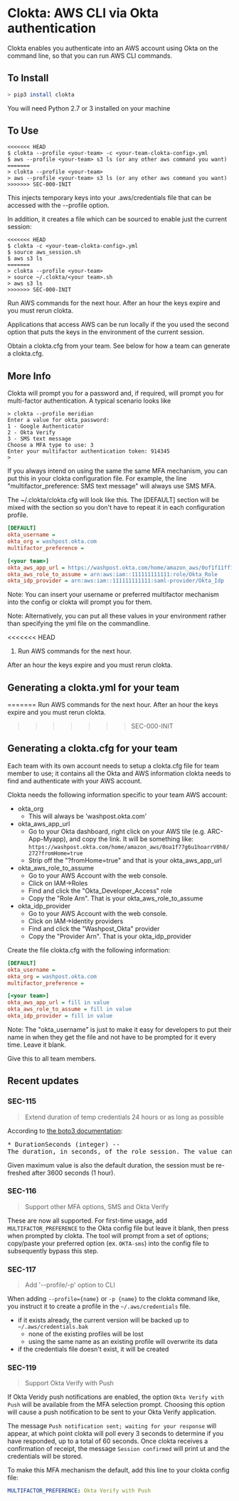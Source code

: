 # Clokta: AWS CLI via Okta authentication

Clokta enables you authenticate into an AWS account using Okta on the command line, so that you can run AWS CLI commands.

## To Install

```bash
> pip3 install clokta
```

You will need Python 2.7 or 3 installed on your machine

## To Use

```
<<<<<<< HEAD
$ clokta --profile <your-team> -c <your-team-clokta-config>.yml
$ aws --profile <your-team> s3 ls (or any other aws command you want)
=======
> clokta --profile <your-team>
> aws --profile <your-team> s3 ls (or any other aws command you want)
>>>>>>> SEC-000-INIT
```

This injects temporary keys into your .aws/credentials file that can be accessed with the --profile option.

In addition, it creates a file which can be sourced to enable just the current session:

```
<<<<<<< HEAD
$ clokta -c <your-team-clokta-config>.yml
$ source aws_session.sh
$ aws s3 ls
=======
> clokta --profile <your-team>
> source ~/.clokta/<your team>.sh
> aws s3 ls
>>>>>>> SEC-000-INIT
```

Run AWS commands for the next hour.  After an hour the keys expire and you must rerun clokta.

Applications that access AWS can be run locally if the you used the second option that puts the keys in the environment of the current session.

Obtain a clokta.cfg from your team.   See below for how a team can generate a clokta.cfg.

## More Info

Clokta will prompt you for a password and, if required, will prompt you for multi-factor authentication.  A typical scenario looks like

```shell
> clokta --profile meridian
Enter a value for okta_password:
1 - Google Authenticator
2 - Okta Verify
3 - SMS text message
Choose a MFA type to use: 3
Enter your multifactor authentication token: 914345
>
```

If you always intend on using the same the same MFA mechanism, you can put this in your clokta configuration file. For example, the line "multifactor_preference: SMS text message" will always use SMS MFA.

The ~/.clokta/clokta.cfg will look like this. The [DEFAULT] section will be mixed with the <your-team> section so you don't have to repeat it in each configuration profile.

```ini
[DEFAULT]
okta_username =
okta_org = washpost.okta.com
multifactor_preference =

[<your team>]
okta_aws_app_url = https://washpost.okta.com/home/amazon_aws/0of1f11ff1fff1ffF1f1/272
okta_aws_role_to_assume = arn:aws:iam::111111111111:role/Okta_Role
okta_idp_provider = arn:aws:iam::111111111111:saml-provider/Okta_Idp
```

Note: You can insert your username or preferred multifactor mechanism into the config or clokta will prompt you for them.

Note: Alternatively, you can put all these values in your environment rather than specifying the yml file on the commandline.

<<<<<<< HEAD
1. Run AWS commands for the next hour.

  After an hour the keys expire and you must rerun clokta.

## Generating a clokta.yml for your team
=======
Run AWS commands for the next hour. After an hour the keys expire and you must rerun clokta.
>>>>>>> SEC-000-INIT

## Generating a clokta.cfg for your team

Each team with its own account needs to setup a clokta.cfg file for team member to use; it contains all the Okta and AWS information clokta needs to find and authenticate with your AWS account.

Clokta needs the following information specific to your team AWS account:

- okta_org
  - This will always be 'washpost.okta.com'
- okta_aws_app_url
  - Go to your Okta dashboard, right click on your AWS tile (e.g. ARC-App-Myapp), and copy the link.  It will be something like:
    `https://washpost.okta.com/home/amazon_aws/0oa1f77g6u1hoarrV0h8/272?fromHome=true`
  - Strip off the "?fromHome=true" and that is your okta_aws_app_url
- okta_aws_role_to_assume
  - Go to your AWS Account with the web console.
  - Click on IAM->Roles
  - Find and click the "Okta_Developer_Access" role
  - Copy the "Role Arn".  That is your okta_aws_role_to_assume
- okta_idp_provider
  - Go to your AWS Account with the web console.
  - Click on IAM->Identity providers
  - Find and click the "Washpost_Okta" provider
  - Copy the "Provider Arn".  That is your okta_idp_provider

Create the file clokta.cfg with the following information:

```ini
[DEFAULT]
okta_username =
okta_org = washpost.okta.com
multifactor_preference =

[<your team>]
okta_aws_app_url = fill in value
okta_aws_role_to_assume = fill in value
okta_idp_provider = fill in value
```

Note: The "okta_username" is just to make it easy for developers to put their name in when they get the file and not have to be prompted for it every time.  Leave it blank.

Give this to all team members.

## Recent updates

### SEC-115

> Extend duration of temp credentials 24 hours or as long as possible

According to [the boto3 documentation](http://boto3.readthedocs.io/en/latest/reference/services/sts.html#STS.Client.assume_role_with_saml):

<pre>
* DurationSeconds (integer) --
The duration, in seconds, of the role session. The value can range from 900 seconds (15 minutes) to 3600 seconds (1 hour). By default, the value is set to 3600 seconds. An expiration can also be specified in the SAML authentication response's SessionNotOnOrAfter value. The actual expiration time is whichever value is shorter.
</pre>

Given maximum value is also the default duration, the session must be re-freshed after 3600 seconds (1 hour).

### SEC-116

> Support other MFA options, SMS and Okta Verify

These are now all supported. For first-time usage, add `MULTIFACTOR_PREFERENCE` to the Okta config file but leave it blank, then press <return> when prompted by clokta. The tool will prompt from a set of options; copy/paste your preferred option (ex. `OKTA-sms`) into the config file to subsequently bypass this step.

### SEC-117

> Add '--profile/-p' option to CLI

When adding `--profile={name}` or `-p {name}` to the clokta command like, you instruct it to create a profile in the `~/.aws/credentials` file.

- if it exists already, the current version will be backed up to `~/.aws/credentials.bak`
  - none of the existing profiles will be lost
  - using the same name as an existing profile will overwrite its data
- if the credentials file doesn't exist, it will be created

### SEC-119

> Support Okta Verify with Push

If Okta Veridy push notifications are enabled, the option `Okta Verify with Push` will be available from the MFA selection prompt. Choosing this option will cause a push notification to be sent to your Okta Verify application.

The message `Push notification sent; waiting for your response` will appear, at which point clokta will poll every 3 seconds to determine if you have responded, up to a total of 60 seconds. Once clokta receives a confirmation of receipt, the message `Session confirmed` will print ut and the credentials will be stored.

To make this MFA mechanism the default, add this line to your clokta config file:

```yaml
MULTIFACTOR_PREFERENCE: Okta Verify with Push
```
